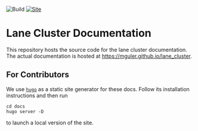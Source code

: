 ![Build](https://img.shields.io/github/workflow/status/mustafa-guler/lane_cluster/github%20pages)
[![Site](https://img.shields.io/github/workflow/status/mustafa-guler/lane_cluster/pages%20build%20and%20deployment?label=site)](https://mustafa-guler.github.io/lane_cluster)

# Lane Cluster Documentation
This repository hosts the source code for the lane cluster documentation.
The actual documentation is hosted at <https://mguler.github.io/lane_cluster>.

## For Contributors
We use [`hugo`](https://gohugo.io/) as a static site generator for these docs.
Follow its installation instructions and then run
```
cd docs
hugo server -D
```
to launch a local version of the site.
